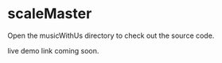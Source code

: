 # scaleMaster


Open the musicWithUs directory to check out the source code.

live demo link coming soon.

